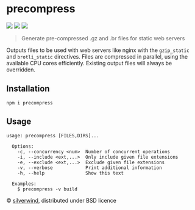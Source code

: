 # precompress
[![](https://img.shields.io/npm/v/precompress.svg?style=flat)](https://www.npmjs.org/package/precompress) [![](https://img.shields.io/npm/dm/precompress.svg)](https://www.npmjs.org/package/precompress) [![](https://api.travis-ci.org/silverwind/precompress.svg?style=flat)](https://travis-ci.org/silverwind/precompress)

> Generate pre-compressed .gz and .br files for static web servers

Outputs files to be used with web servers like nginx with the `gzip_static` and `brotli_static` directives. Files are compressed in parallel, using the available CPU cores efficiently. Existing output files will always be overridden.

## Installation
```
npm i precompress
```

## Usage
```
usage: precompress [FILES,DIRS]...

  Options:
    -c, --concurrency <num>  Number of concurrent operations
    -i, --include <ext,...>  Only include given file extensions
    -e, --exclude <ext,...>  Exclude given file extensions
    -v, --verbose            Print additional information
    -h, --help               Show this text

  Examples:
    $ precompress -v build
```

© [silverwind](https://github.com/silverwind), distributed under BSD licence
